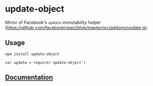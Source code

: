 # update-object

Mirror of Facebook's `update` immutability helper (https://github.com/facebook/react/blob/master/src/addons/update.js).

## Usage

```
npm install update-object
```
```
var update = require('update-object')
```

## [Documentation](http://facebook.github.io/react/docs/update.html)
